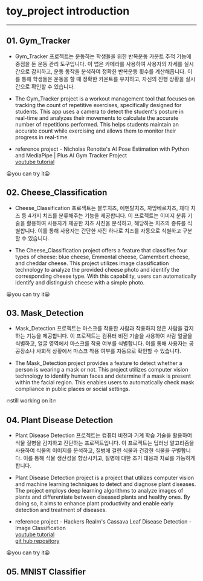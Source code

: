 # toy_project introduction
---

## 01. Gym_Tracker

* Gym_Tracker 프로젝트는 운동하는 학생들을 위한 반복운동 카운트 추적 기능에 중점을 둔 운동 관리 도구입니다. 이 앱은 카메라를 사용하여 사용자의 자세를 실시간으로 감지하고, 운동 동작을 분석하여 정확한 반복운동 횟수를 계산해줍니다. 이를 통해 학생들은 운동을 할 때 정확한 카운트를 유지하고, 자신의 진행 상황을 실시간으로 확인할 수 있습니다.

* The Gym_Tracker project is a workout management tool that focuses on tracking the count of repetitive exercises, specifically designed for students. This app uses a camera to detect the student's posture in real-time and analyzes their movements to calculate the accurate number of repetitions performed. This helps students maintain an accurate count while exercising and allows them to monitor their progress in real-time.

*  reference project - Nicholas Renotte's AI Pose Estimation with Python and MediaPipe | Plus AI Gym Tracker Project </br>
[youtube tutorial](https://www.youtube.com/watch?v=06TE_U21FK4)

😀you can try it😀

## 02. Cheese_Classification

* Cheese_Classification 프로젝트는 블루치즈, 에멘탈치즈, 까망베르치즈, 체다 치즈 등 4가지 치즈를 분류해주는 기능을 제공합니다. 이 프로젝트는 이미지 분류 기술을 활용하여 사용자가 제공한 치즈 사진을 분석하고, 해당하는 치즈의 종류를 식별합니다. 이를 통해 사용자는 간단한 사진 하나로 치즈를 자동으로 식별하고 구분할 수 있습니다. 

* The Cheese_Classification project offers a feature that classifies four types of cheese: blue cheese, Emmental cheese, Camembert cheese, and cheddar cheese. This project utilizes image classification technology to analyze the provided cheese photo and identify the corresponding cheese type. With this capability, users can automatically identify and distinguish cheese with a simple photo. 

😀you can try it😀

## 03. Mask_Detection  

* Mask_Detection 프로젝트는 마스크를 착용한 사람과 착용하지 않은 사람을 감지하는 기능을 제공합니다. 이 프로젝트는 컴퓨터 비전 기술을 사용하여 사람 얼굴을 식별하고, 얼굴 영역에서 마스크를 착용 여부를 식별합니다. 이를 통해 사용자는 공공장소나 사회적 상황에서 마스크 착용 여부를 자동으로 확인할 수 있습니다.

* The Mask_Detection project provides a feature to detect whether a person is wearing a mask or not. This project utilizes computer vision technology to identify human faces and determine if a mask is present within the facial region. This enables users to automatically check mask compliance in public places or social settings.

🔥still working on it🔥

## 04. Plant Disease Detection

* Plant Disease Detection 프로젝트는 컴퓨터 비전과 기계 학습 기술을 활용하여 식물 질병을 감지하고 진단하는 프로젝트입니다. 이 프로젝트는 딥러닝 알고리즘을 사용하여 식물의 이미지를 분석하고, 질병에 걸린 식물과 건강한 식물을 구별합니다. 이를 통해 식물 생산성을 향상시키고, 질병에 대한 조기 대응과 치료를 가능하게 합니다. 
  
* Plant Disease Detection project is a project that utilizes computer vision and machine learning techniques to detect and diagnose plant diseases. The project employs deep learning algorithms to analyze images of plants and differentiate between diseased plants and healthy ones. By doing so, it aims to enhance plant productivity and enable early detection and treatment of diseases. 

* reference project  - Hackers Realm's Cassava Leaf Disease Detection - Image Classification
</br> [youtube tutorial](https://www.youtube.com/watch?v=R7fKjr4gtSc&lc=Ugy4HT1sEQGNMhk4V814AaABAg.9rB43K4ttzn9rSafRMFb5E)
</br> [git hub repository](https://github.com/aswintechguy/Deep-Learning-Projects/tree/main/Cassava%20Leaf%20Disease%20Detection%20-%20Pytorch%20Image%20Classification)


😀you can try it😀

## 05. MNIST Classifier 
